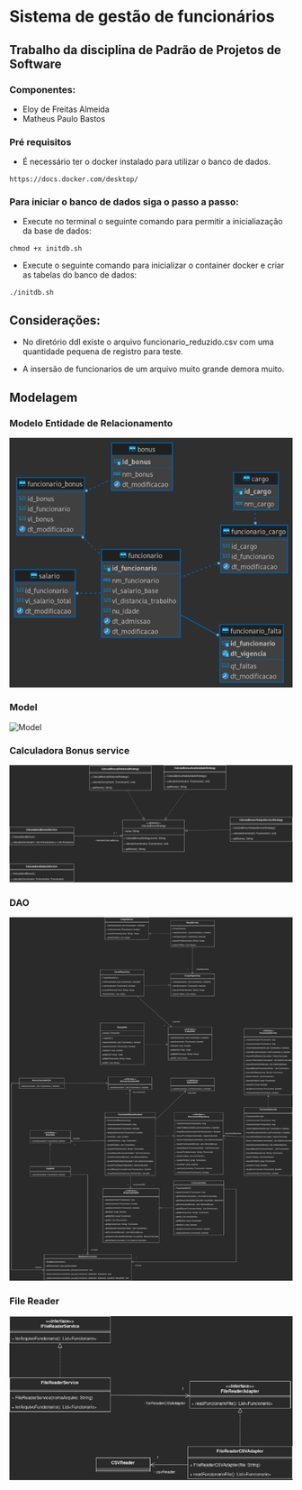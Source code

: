 # Sistema de gestão de funcionários

## Trabalho da disciplina de Padrão de Projetos de Software

### Componentes:
- Eloy de Freitas Almeida
- Matheus Paulo Bastos

### Pré requisitos
- É necessário ter o docker instalado para utilizar o banco de dados.

```
https://docs.docker.com/desktop/
```
### Para iniciar o banco de dados siga o passo a passo:

- Execute no terminal o seguinte comando para permitir a inicialiazação da base de dados:

```
chmod +x initdb.sh
```
- Execute o seguinte comando para inicializar o container docker e criar as tabelas do banco de dados:

```
./initdb.sh
```

## Considerações:
- No diretório ddl existe o arquivo funcionario_reduzido.csv com uma quantidade pequena de registro para teste. 

- A insersão de funcionarios de um arquivo muito grande demora muito.

## Modelagem

### Modelo Entidade de Relacionamento

![MER](img/mer.png)

### Model

![Model](img/SistemaGestaoFuncionario-Modelo%20Dom%C3%ADnio.jpg)

### Calculadora Bonus service

![Bonus](img/SistemaGestaoFuncionario-CalcularSalarios.jpg)


### DAO

![DAO](img/SistemaGestaoFuncionario-DAOFuncionario.jpg)


### File Reader

![Reader](img/SistemaGestaoFuncionario-FileReader.jpg)


